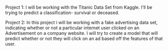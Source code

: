 Project 1: I will be working with the Titanic Data Set from Kaggle. I'll be trying to predict a classification- survival or deceased.

Project 2: In this project i will be working with a fake advertising data set, indicating whether or not a particular internet user clicked on an Advertisement on a company website. I will try to create a model that will predict whether or not they will click on an ad based off the features of that user.
